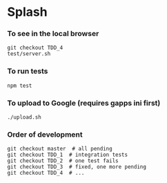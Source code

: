 # Splash

### To see in the local browser
```
git checkout TDD_4
test/server.sh
```

### To run tests
```
npm test
```

### To upload to Google (requires gapps ini first)
```
./upload.sh
```

### Order of development

```
git checkout master  # all pending
git checkout TDD_1  # integration tests
git checkout TDD_2  # one test fails
git checkout TDD_3  # fixed, one more pending
git checkout TDD_4  # ...
```
